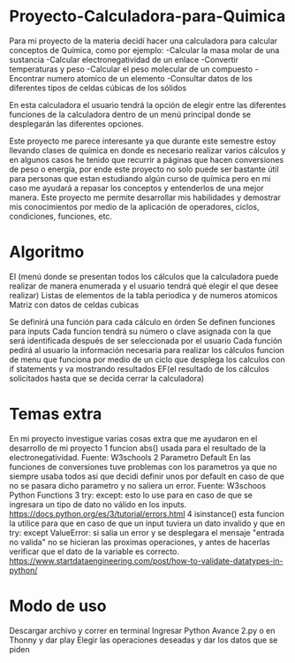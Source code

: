 # Proyecto-Calculadora-para-Quimica

Para mi proyecto de la materia decidí hacer una calculadora para calcular conceptos de Química, como por ejemplo: 
-Calcular la masa molar de una sustancia
-Calcular electronegatividad de un enlace 
-Convertir temperaturas y peso
-Calcular el peso molecular de un compuesto
-Encontrar numero atomico de un elemento
-Consultar datos de los diferentes tipos de celdas cúbicas de los sólidos


En esta calculadora el usuario tendrá la opción de elegir entre las diferentes funciones de la calculadora dentro de un menú principal donde se desplegarán las diferentes opciones. 

Este proyecto me parece interesante ya que durante este semestre estoy llevando clases de química en donde es necesario realizar varios cálculos y en algunos casos he tenido que recurrir a páginas que hacen conversiones de peso o energía, por ende este proyecto no solo puede ser bastante útil para personas que estan estudiando algún curso de química pero en mi caso me ayudará a repasar los conceptos y entenderlos de una mejor manera.
Este proyecto me permite desarrollar mis habilidades y demostrar mis conocimientos por medio de la aplicación de operadores, ciclos, condiciones, funciones, etc. 

# Algoritmo

EI (menú donde se presentan todos los cálculos que la calculadora puede realizar de manera enumerada y el usuario tendrá qué elegir el que desee realizar)
Listas de elementos de la tabla periodica y de numeros atomicos
Matriz con datos de celdas cubicas

Se definirá una función para cada cálculo en órden
Se definen funciones para inputs
Cada funcion tendrá su número o clave asignada con la que será identificada después de ser seleccionada por el usuario
Cada función pedirá al usuario la información necesaria para realizar los cálculos 
funcion de menu que funciona por medio de un ciclo que desplega los calculos con if statements y va mostrando resultados
EF(el resultado de los cálculos solicitados hasta que se decida cerrar la calculadora)

# Temas extra
En mi proyecto investigue varias cosas extra que me ayudaron en el desarrollo de mi proyecto
1 funcion abs() usada para el resultado de la electronegatividad. Fuente: W3schools
2 Parametro Default En las funciones de conversiones tuve problemas con los parametros ya que no siempre usaba todos
asi que decidi definir unos por default en caso de que no se pasara dicho parametro y no saliera un error. Fuente: W3schoos Python Functions
3 try: except: esto lo use para en caso de que se ingresara un tipo de dato no válido en los inputs. https://docs.python.org/es/3/tutorial/errors.html
4 isinstance() esta funcion la utilice para que en caso de que un input tuviera un dato invalido y que en try: except ValueError: si salia un error y se desplegara el mensaje
"entrada no valida" no se hicieran las proximas operaciones, y antes de hacerlas verificar que el dato de la variable es correcto. https://www.startdataengineering.com/post/how-to-validate-datatypes-in-python/

# Modo de uso
Descargar archivo y correr en terminal
Ingresar Python Avance 2.py
o en Thonny y dar play
Elegir las operaciones deseadas y dar los datos que se piden 
